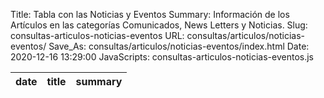 Title: Tabla con las Noticias y Eventos
Summary: Información de los Artículos en las categorías Comunicados, News Letters y Noticias.
Slug: consultas-articulos-noticias-eventos
URL: consultas/articulos/noticias-eventos/
Save_As: consultas/articulos/noticias-eventos/index.html
Date: 2020-12-16 13:29:00
JavaScripts: consultas-articulos-noticias-eventos.js


<table id="articulosNoticiasEventos" class="table" style="width:100%">
<thead>
<th>date</th>
<th>title</th>
<th>summary</th>
</thead>
</table>
